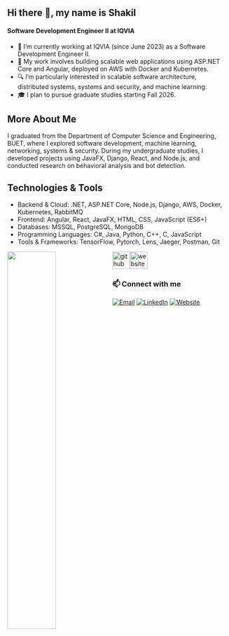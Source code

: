 ## Hi there 👋, my name is Shakil
#### Software Development Engineer II at IQVIA 
<!-- ![I am a final year CSE student at BUET ](https://arturssmirnovs.github.io/github-profile-readme-generator/images/banner.png)
 -->
- 💼 I’m currently working at IQVIA (since June 2023) as a Software Development Engineer II.
- 🚀 My work involves building scalable web applications using ASP.NET Core and Angular, deployed on AWS with Docker and Kubernetes.
- 🔍 I’m particularly interested in scalable software architecture, distributed systems, systems and security, and machine learning.
- 🎓 I plan to pursue graduate studies starting Fall 2026.

## More About Me
I graduated from the Department of Computer Science and Engineering, BUET, where I explored software development, machine learning, networking, systems & security.
During my undergraduate studies, I developed projects using JavaFX, Django, React, and Node.js, and conducted research on behavioral analysis and bot detection.


## Technologies & Tools
- Backend & Cloud: .NET, ASP.NET Core, Node.js, Django, AWS, Docker, Kubernetes, RabbitMQ
- Frontend: Angular, React, JavaFX, HTML, CSS, JavaScript (ES6+)
- Databases: MSSQL, PostgreSQL, MongoDB
- Programming Languages: C#, Java, Python, C++, C, JavaScript
- Tools & Frameworks: TensorFlow, Pytorch, Lens, Jaeger, Postman, Git



<!-- <img align="left" width="47%" src="https://github-readme-stats.vercel.app/api?username=Shakil018"> -->
<img align="left" width="47%" src="https://github-readme-stats.vercel.app/api/top-langs/?username=Shakil018&layout=compact">

<!-- [![Anurag's GitHub stats](https://github-readme-stats.vercel.app/api?username=Shakil018)](https://github.com/anuraghazra/github-readme-stats)

[![Top Langs](https://github-readme-stats.vercel.app/api/top-langs/?username=Shakil018&layout=compact)](https://github.com/anuraghazra/github-readme-stats)

 -->

[<img src='https://cdn.jsdelivr.net/npm/simple-icons@3.0.1/icons/github.svg' alt='github' height='40'>](https://github.com/Shakil018)[<img src='https://cdn.jsdelivr.net/npm/simple-icons@3.0.1/icons/icloud.svg' alt='website' height='40'>](https://Shakil018.github.io/)  


### 📫 Connect with me

[![Email](https://img.shields.io/badge/Email-D14836?style=flat&logo=gmail&logoColor=white)](mailto:shakilahmedndc@gmail.com)
[![LinkedIn](https://img.shields.io/badge/LinkedIn-0077B5?style=flat&logo=linkedin&logoColor=white)]([https://www.linkedin.com/in/yourprofile](https://www.linkedin.com/in/shakil-ahmed-13a2ba1b2/))
[![Website](https://img.shields.io/badge/Website-000000?style=flat&logo=About.me&logoColor=white)]([https://yourwebsite.com](https://shakil018.github.io/))



<!-- Skills: REACT / JS / NODE / JAVA / Python / HTML / CSS -->
<!-- - 👋 Hi, I’m Shakil from Bangladesh. I am currently studying CSE at Buet.  -->

<!-- - 🌱 I’m currently learning ... 
- 💞️ I’m looking to collaborate on ...
- 📫 How to reach me ...
 -->

<!---
Shakil018/Shakil018 is a ✨ special ✨ repository because its `README.md` (this file) appears on your GitHub profile.
You can click the Preview link to take a look at your changes.
--->
